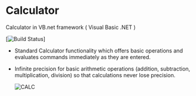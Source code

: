 # Calculator
Calculator in VB.net framework ( Visual Basic .NET )

[![Build Status](https://img.shields.io/badge/Windows-0078D6?style=for-the-badge&logo=windows&logoColor=white)]

- Standard Calculator functionality which offers basic operations and evaluates commands immediately as they are entered.
- Infinite precision for basic arithmetic operations (addition, subtraction, multiplication, division) so that calculations never lose precision.
 
     ![CALC](https://user-images.githubusercontent.com/87913082/162619061-2233175e-b831-4bcf-9720-956cf9e05df8.PNG)
